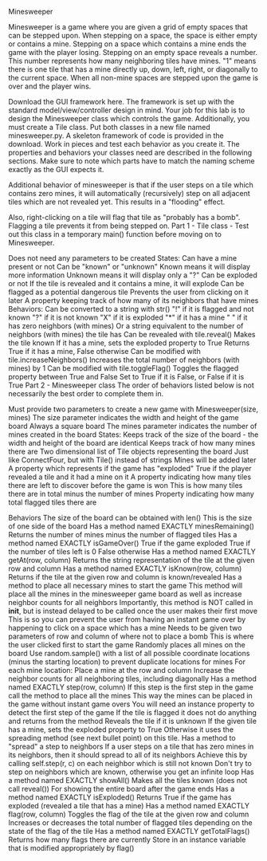 
Minesweeper

Minesweeper is a game where you are given a grid of empty spaces that can be stepped upon. When stepping on a space, the space is either empty or contains a mine. Stepping on a space which contains a mine ends the game with the player losing. Stepping on an empty space reveals a number. This number represents how many neighboring tiles have mines. "1" means there is one tile that has a mine directly up, down, left, right, or diagonally to the current space. When all non-mine spaces are stepped upon the game is over and the player wins.

Download the GUI framework here. The framework is set up with the standard model/view/controller design in mind. Your job for this lab is to design the Minesweeper class which controls the game. Additionally, you must create a Tile class. Put both classes in a new file named minesweeper.py. A skeleton framework of code is provided in the download. Work in pieces and test each behavior as you create it. The properties and behaviors your classes need are described in the following sections. Make sure to note which parts have to match the naming scheme exactly as the GUI expects it.


Additional behavior of minesweeper is that if the user steps on a tile which contains zero mines, it will automatically (recursively) step on all adjacent tiles which are not revealed yet. This results in a "flooding" effect.

Also, right-clicking on a tile will flag that tile as "probably has a bomb". Flagging a tile prevents it from being stepped on.
Part 1 - Tile class -
Test out this class in a temporary main() function before moving on to Minesweeper.

Does not need any parameters to be created
States:
Can have a mine present or not
Can be "known" or "unknown"
Known means it will display more information
Unknown means it will display only a "?"
Can be exploded or not
If the tile is revealed and it contains a mine, it will explode
Can be flagged as a potential dangerous tile
Prevents the user from clicking on it later
A property keeping track of how many of its neighbors that have mines
Behaviors:
Can be converted to a string with str()
"!" if it is flagged and not known
"?" if it is not known
"X" if it is exploded
"*" if it has a mine
" " if it has zero neighbors (with mines)
Or a string equivalent to the number of neighbors (with mines) the tile has
Can be revealed with tile.reveal()
Makes the tile known
If it has a mine, sets the exploded property to True 
Returns True if it has a mine, False otherwise
Can be modified with tile.increaseNeighbors()
Increases the total number of neighbors (with mines) by 1
Can be modified with tile.toggleFlag()
Toggles the flagged property between True and False
Set to True if it is False, or False if it is True
Part 2 - Minesweeper class 
The order of behaviors listed below is not necessarily the best order to complete them in.

Must provide two parameters to create a new game with Minesweeper(size, mines)
The size parameter indicates the width and height of the game board
Always a square board
The mines parameter indicates the number of mines created in the board
States:
Keeps track of the size of the board - the width and height of the board are identical
Keeps track of how many mines there are
Two dimensional list of Tile objects representing the board
Just like ConnectFour, but with Tile() instead of strings
Mines will be added later
A property which represents if the game has "exploded"
True if the player revealed a tile and it had a mine on it
A property indicating how many tiles there are left to discover before the game is won
This is how many tiles there are in total minus the number of mines
Property indicating how many total flagged tiles there are

Behaviors
The size of the board can be obtained with len(<minesweeperInstance>)
This is the size of one side of the board
Has a method named EXACTLY minesRemaining()
Returns the number of mines minus the number of flagged tiles
Has a method named EXACTLY isGameOver()
True if the game exploded
True if the number of tiles left is 0
False otherwise
Has a method named EXACTLY getAt(row, column)
Returns the string representation of the tile at the given row and column
Has a method named EXACTLY isKnown(row, column)
Returns if the tile at the given row and column is known/revealed
Has a method to place all necessary mines to start the game
This method will place all the mines in the minesweeper game board as well as increase neighbor counts for all neighbors
Importantly, this method is NOT called in __init__, but is instead delayed to be called once the user makes their first move
This is so you can prevent the user from having an instant game over by happening to click on a space which has a mine
Needs to be given two parameters of row and column of where not to place a bomb
This is where the user clicked first to start the game
Randomly places all mines on the board
Use random.sample() with a list of all possible coordinate locations (minus the starting location) to prevent duplicate locations for mines
For each mine location:
Place a mine at the row and column
Increase the neighbor counts for all neighboring tiles, including diagonally
Has a method named EXACTLY step(row, column)
If this step is the first step in the game call the method to place all the mines
This way the mines can be placed in the game without instant game overs
You will need an instance property to detect the first step of the game
If the tile is flagged it does not do anything and returns from the method
Reveals the tile if it is unknown
If the given tile has a mine, sets the exploded property to True
Otherwise it uses the spreading method (see next bullet point) on this tile.
Has a method to "spread" a step to neighbors
If a user steps on a tile that has zero mines in its neighbors, then it should spread to all of its neighbors
Achieve this by calling self.step(r, c) on each neighbor which is still not known
Don't try to step on neighbors which are known, otherwise you get an infinite loop
Has a method named EXACTLY showAll()
Makes all the tiles known (does not call reveal())
For showing the entire board after the game ends
Has a method named EXACTLY isExploded()
Returns True if the game has exploded (revealed a tile that has a mine)
Has a method named EXACTLY flag(row, column)
Toggles the flag of the tile at the given row and column
Increases or decreases the total number of flagged tiles depending on the state of the flag of the tile
Has a method named EXACTLY getTotalFlags()
Returns how many flags there are currently
Store in an instance variable that is modified appropriately by flag()  
